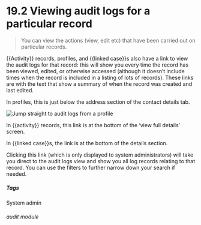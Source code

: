# 19.2 Viewing audit logs for a particular record

> You can view the actions (view, edit etc) that have been carried out on particular records.

{{Activity}} records, profiles, and {{linked case}}s also have a link to view the audit logs for that record: this will show you every
time the record has been viewed, edited, or otherwise accessed (although it doesn’t include times when the record is
included in a listing of lots of records). These links are with the text that show a summary of when the record was
created and last edited.

In profiles, this is just below the address section of the contact details tab.

![Jump straight to audit logs from a profile](19.2.0a.png)

In {{activity}} records, this link is at the bottom of the ‘view full details’ screen.

In {{linked case}}s, the link is at the bottom of the details section.

Clicking this link (which is only displayed to system administrators) will take you direct to the audit logs view and
show you all log records relating to that record.  You can use the filters to further narrow down your search if needed. 


##### Tags
System admin


###### audit module